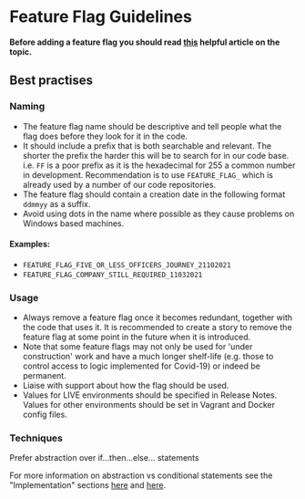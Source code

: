 # Feature Flag Guidelines

**Before adding a feature flag you should read [this](https://martinfowler.com/articles/feature-toggles.html) helpful article on the topic.**

## Best practises

### Naming

* The feature flag name should be descriptive and tell people what the flag does before they look for it in the code.
* It should include a prefix that is both searchable and relevant. The shorter the prefix the harder this will be to search for in our code base. i.e. `FF` is a poor prefix as it is the hexadecimal for 255 a common number in development. Recommendation is to use `FEATURE_FLAG_` which is already used by a number of our code repositories.
* The feature flag should contain a creation date in the following format `ddmmyy` as a suffix.
* Avoid using dots in the name where possible as they cause problems on Windows based machines.

#### Examples:

* `FEATURE_FLAG_FIVE_OR_LESS_OFFICERS_JOURNEY_21102021`
* `FEATURE_FLAG_COMPANY_STILL_REQUIRED_11032021`

### Usage

* Always remove a feature flag once it becomes redundant, together with the code that uses it. It is recommended to create a story to remove the feature flag at some point in the future when it is introduced.
* Note that some feature flags may not only be used for 'under construction' work and have a much longer shelf-life (e.g. those to control access to logic implemented for Covid-19) or indeed be permanent.
* Liaise with support about how the flag should be used.
* Values for LIVE environments should be specified in Release Notes. Values for other environments should be set in Vagrant and Docker config files.

### Techniques

Prefer abstraction over if...then...else... statements

For more information on abstraction vs conditional statements see the "Implementation" sections [here](https://trunkbaseddevelopment.com/feature-flags/#implementation) and [here](https://martinfowler.com/articles/feature-toggles.html#ImplementationTechniques). 
